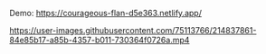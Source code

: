 Demo: https://courageous-flan-d5e363.netlify.app/

https://user-images.githubusercontent.com/75113766/214837861-84e85b17-a85b-4357-b011-730364f0726a.mp4

